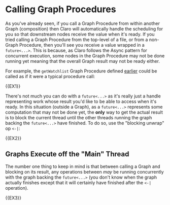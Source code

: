 # Calling Graph Procedures

As you've already seen, if you call a Graph Procedure from within another Graph (composition) then Claro will
automatically handle the scheduling for you so that downstream nodes receive the value when it's ready. If you tried
calling a Graph Procedure from the top-level of a file, or from a non-Graph Procedure, then you'll see you receive a
value wrapped in a `future<...>`. This is because, as Claro follows the Async pattern for concurrent execution, some
nodes in the Graph Procedure may not be done running yet meaning that the overall Graph result may not be ready either.

For example, the `getWatchlist` Graph Procedure defined [earlier](../graph_procedures.generated_docs.md#fig-1) could be 
called as if it were a typical procedure call:

{{EX1}}

There's not much you can do with a `future<...>` as it's really just a handle representing work whose result you'd like
to be able to access when it's ready. In this situation (outside a Graph), as a `future<...>` represents some
computation that may not be done yet, the __only__ way to get the actual result is to block the current thread until the
other threads running the graph backing the `future<...>` have finished. To do so, use the "blocking unwrap" op `<-|`:

{{EX2}}

## Graphs Execute off the "Main" Thread

The number one thing to keep in mind is that between calling a Graph and blocking on its result, any operations between
*may* be running concurrently with the graph backing the `future<...>` (you don't know when the graph actually finishes
except that it will certainly have finished after the `<-|` operation).

{{EX3}}